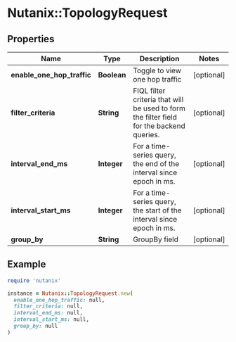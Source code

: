 # Nutanix::TopologyRequest

## Properties

| Name | Type | Description | Notes |
| ---- | ---- | ----------- | ----- |
| **enable_one_hop_traffic** | **Boolean** | Toggle to view one hop traffic | [optional] |
| **filter_criteria** | **String** | FIQL filter criteria that will be used to form the filter field for the backend queries.  | [optional] |
| **interval_end_ms** | **Integer** | For a time-series query, the end of the interval since epoch in ms.  | [optional] |
| **interval_start_ms** | **Integer** | For a time-series query, the start of the interval since epoch in ms.  | [optional] |
| **group_by** | **String** | GroupBy field | [optional] |

## Example

```ruby
require 'nutanix'

instance = Nutanix::TopologyRequest.new(
  enable_one_hop_traffic: null,
  filter_criteria: null,
  interval_end_ms: null,
  interval_start_ms: null,
  group_by: null
)
```

